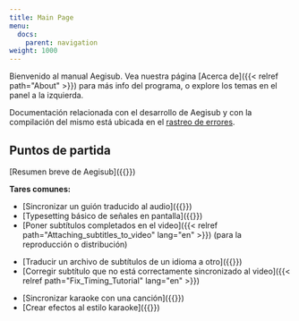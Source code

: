 ```yaml
---
title: Main Page
menu:
  docs:
    parent: navigation
weight: 1000
---
```


Bienvenido al manual Aegisub. Vea nuestra página [Acerca de]({{< relref path="About" >}}) para más info del programa, o explore los temas en el panel a la izquierda.

Documentación relacionada con el desarrollo de Aegisub y con la compilación del mismo está ubicada en el [rastreo de errores](https://github.com/Aegisub/Aegisub/issues).

## Puntos de partida

[Resumen breve de Aegisub]({{<relref path="Overview">}})

**Tares comunes:**

- [Sincronizar un guión traducido al audio]({{<relref path="Audio">}})
- [Typesetting básico de señales en pantalla]({{<relref path="Tutorials#visualtypesetting" lang="en">}})
- [Poner subtítulos completados en el video]({{< relref path="Attaching_subtitles_to_video" lang="en" >}}) (para la reproducción o distribución)

<!-- -->

- [Traducir un archivo de subtítulos de un idioma a otro]({{<relref path="Translation_Assistant" lang="en">}})
- [Corregir subtítulo que no está correctamente sincronizado al video]({{< relref path="Fix_Timing_Tutorial" lang="en" >}})

<!-- -->

- [Sincronizar karaoke con una canción]({{<relref path="Tutorials#karaoketiming" lang="en">}})
- [Crear efectos al estilo karaoke]({{<relref path="Automation/Karaoke_Templater/Tutorial_1" lang="en">}})
